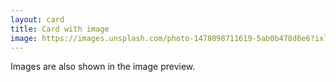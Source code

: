 ```yaml
---
layout: card
title: Card with image
image: https://images.unsplash.com/photo-1478098711619-5ab0b478d6e6?ixlib=rb-1.2.1&ixid=MnwxMjA3fDB8MHxwaG90by1wYWdlfHx8fGVufDB8fHx8&auto=format&fit=crop&w=1470&q=80
---
```


Images are also shown in the image preview.